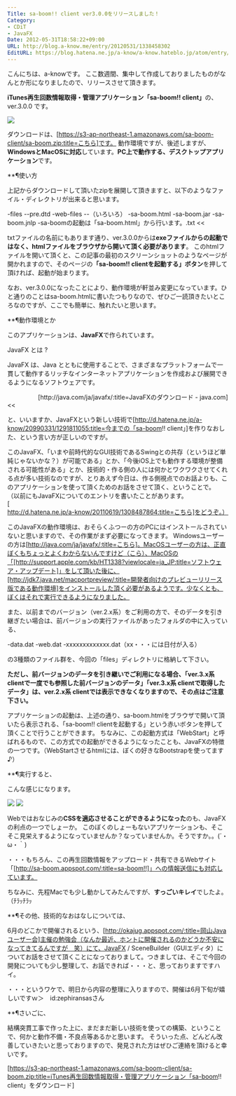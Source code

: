 ```yaml
---
Title: sa-boom!! client ver3.0.0をリリースしました！
Category:
- CDiT
- JavaFX
Date: 2012-05-31T18:58:22+09:00
URL: http://blog.a-know.me/entry/20120531/1338458302
EditURL: https://blog.hatena.ne.jp/a-know/a-know.hateblo.jp/atom/entry/12921228815727979308
---
```



こんにちは、a-knowです。
ここ数週間、集中して作成しておりましたものがなんとか形になりましたので、リリースさせて頂きます。

<span class="deco" style="font-weight:bold;">iTunes再生回数情報取得・管理アプリケーション「sa-boom!! client」</span>の、ver.3.0.0 です。



<img src="http://lh6.ggpht.com/YjGBPQ4FJ-0p1tCI3bZy7hqcmbwU1E8uGc3Bn_U-XN0EgrwS62OxrNhMwwKH5EFRBOSKturBynXqJw3-sHdrSg=s720">



ダウンロードは、[https://s3-ap-northeast-1.amazonaws.com/sa-boom-client/sa-boom.zip:title=こちら]です。
動作環境ですが、後述しますが、<span class="deco" style="font-weight:bold;">WindowsとMacOSに対応</span>しています。<span class="deco" style="font-weight:bold;">PC上で動作する、デスクトップアプリケーション</span>です。



**¶使い方

上記からダウンロードして頂いたzipを展開して頂きますと、以下のようなファイル・ディレクトリが出来ると思います。


>>
-files
--pre.dtd
-web-files
--（いろいろ）
-sa-boom.html
-sa-boom.jar
-sa-boom.jnlp
-sa-boomの起動は「sa-boom.html」から行います。.txt
<<


txtファイルの名前にもあります通り、ver.3.0.0からは<span class="deco" style="font-weight:bold;">exeファイルからの起動ではなく、htmlファイルをブラウザから開いて頂く必要があります</span>。
このhtmlファイルを開いて頂くと、この記事の最初のスクリーンショットのようなページが開かれますので、そのページの<span class="deco" style="font-weight:bold;">「sa-boom!! clientを起動する」ボタン</span>を押して頂ければ、起動が始まります。

なお、ver.3.0.0になったことにより、動作環境が軒並み変更になっています。ひと通りのことはsa-boom.htmlに書いたつもりなので、ぜひご一読頂きたいところなのですが、ここでも簡単に、触れたいと思います。


**¶動作環境とか

このアプリケーションは、<span class="deco" style="font-weight:bold;">JavaFX</span>で作られています。


>>
JavaFX とは ?

JavaFX は、Java とともに使用することで、さまざまなプラットフォームで一貫して動作するリッチなインターネットアプリケーションを作成および展開できるようになるソフトウェアです。

<div align="right">[http://java.com/ja/javafx/:title=JavaFXのダウンロード - java.com]</div>
<<


と、いいますか、JavaFXという新しい技術で[http://d.hatena.ne.jp/a-know/20990331/1291811055:title=今までの「sa-boom!! client」]を作りなおした、という言い方が正しいのですが。


このJavaFX、「いまや前時代的なGUI技術であるSwingとの共存（というほど単純じゃないかな？）が可能である」とか、「今後iOS上でも動作する環境が整備される可能性がある」とか、技術的・作る側の人には何かとワクワクさせてくれる点が多い技術なのですが、とりあえず今日は、作る側視点でのお話よりも、このアプリケーションを使って頂くためのお話をさせて頂く、ということで。
（以前にもJavaFXについてのエントリを書いたことがあります。[http://d.hatena.ne.jp/a-know/20110619/1308487864:title=こちら]をどうぞ。）



このJavaFXの動作環境は、おそらくふつーの方のPCにはインストールされていないと思いますので、その作業がまず必要になってきます。
Windowsユーザーの方は[http://java.com/ja/javafx/:title=こちら]。MacOSユーザーの方は、正直ぼくもちょっとよくわからないんですけど（こら）、MacOSの「[http://support.apple.com/kb/HT1338?viewlocale=ja_JP:title=ソフトウェア・アップデート]」をして頂いた後に、[http://jdk7.java.net/macportpreview/:title=開発者向けのプレビューリリース版である動作環境]をインストールした頂く必要があるようです。少なくとも、ぼくはそれで実行できるようになりました。


また、以前までのバージョン（ver.2.x系）をご利用の方で、そのデータを引き継ぎたい場合は、前バージョンの実行ファイルがあったフォルダの中に入っている、


-data.dat
-web.dat
-xxxxxxxxxxxxx.dat（xx・・・には日付が入る）


の3種類のファイル群を、今回の「files」ディレクトリに格納して下さい。


<span class="deco" style="font-weight:bold;">ただし、前バージョンのデータを引き継いでご利用になる場合、「ver.3.x系 clientで一度でも参照した前バージョンのデータ」「ver.3.x系 clientで取得したデータ」は、ver.2.x系 clientでは表示できなくなりますので、その点はご注意下さい。</span>



アプリケーションの起動は、上述の通り、sa-boom.htmlをブラウザで開いて頂いたら表示される、「sa-boom!! clientを起動する」という赤いボタンを押して頂くことで行うことができます。
ちなみに、この起動方式は「WebStart」と呼ばれるもので、この方式での起動ができるようになったことも、JavaFXの特徴の一つです。（WebStartさせるhtmlには、ぼくの好きなBootstrapを使ってます♪）




**¶実行すると、

こんな感じになります。


<img src="http://lh5.ggpht.com/GOBBoTvs97lhNWsvOMmp4-C2qc6kc66HvaF-SWB4aVi29wHnDupkj-pNReXwnvrtY9gg1Mg_OG-kxpQ_Gd9Rhg=s800">


<img src="http://lh3.ggpht.com/DwjSvXACl1st5HRN66IZT94WkPnx3OylwjdU0-0fwnMWBwzEDYBFdDLRDAta7TEWBN5jvuRkWHALC7-moE2UkBM=s800">


Webではおなじみの<span class="deco" style="font-weight:bold;">CSSを適応させることができるようになった</span>のも、JavaFXの利点の一つでしょーか。
このぼくのしょーもないアプリケーションも、そこそこ見栄えするようになっていませんか？なっていませんか。そうですか。。(´・ω・｀)

・・・もちろん、この再生回数情報をアップロード・共有できるWebサイト「[http://sa-boom.appspot.com/:title=sa-boom!!]」への情報送信にも対応しています。


ちなみに、先程Macでも少し動かしてみたんですが、<span class="deco" style="font-weight:bold;">すっごいキレイ</span>でしたよ。（ﾁﾗｯﾁﾗｯ



**¶その他、技術的なおはなしについては、

6月のどこかで開催されるという、[http://okajug.appspot.com/:title=岡山Javaユーザー会]主催の勉強会（なんか最近、ホントに開催されるのかどうか不安になってきてるんですが　笑）にて、JavaFX / SceneBuilder（GUIエディタ）についてお話をさせて頂くことになっておりまして。つきましては、そこで今回の開発についても少し整理して、お話できれば・・・と、思っておりますですハイ。



・・・というワケで、明日から内容の整理に入りますので、開催は6月下旬が嬉しいですｗ＞　id:zephiransasさん



**¶さいごに、

結構突貫工事で作った上に、まだまだ新しい技術を使っての構築、ということで、何かと動作不備・不良点等あるかと思います。
そういった点、どんどん改善していきたいと思っておりますので、発見された方はぜひご連絡を頂けると幸いです。




[https://s3-ap-northeast-1.amazonaws.com/sa-boom-client/sa-boom.zip:title=iTunes再生回数情報取得・管理アプリケーション「sa-boom!! client」をダウンロード]
